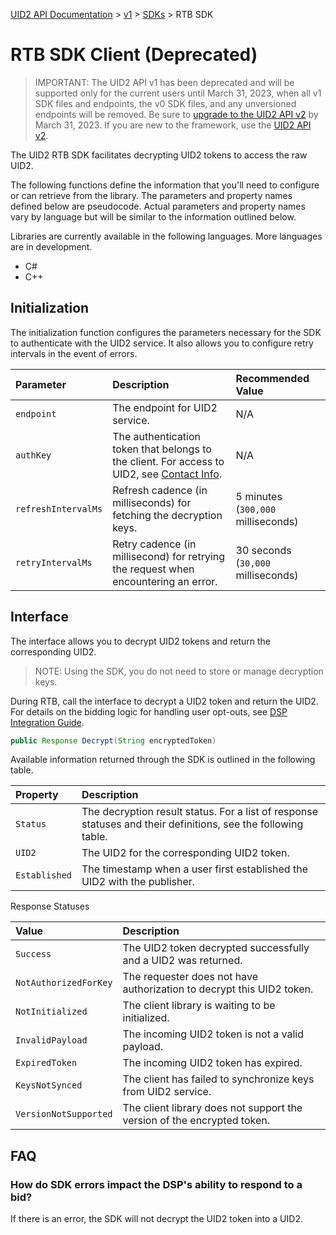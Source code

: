 [UID2 API Documentation](../../README.md) > [v1](../README.md) > [SDKs](./README.md) > RTB SDK

# RTB SDK Client (Deprecated)

>IMPORTANT: The UID2 API v1 has been deprecated and will be supported only for the current users until March 31, 2023, when all v1 SDK files and endpoints, the v0 SDK files, and any unversioned endpoints will be removed. Be sure to [upgrade to the UID2 API v2](../../v2/upgrade-guide.md) by March 31, 2023. If you are new to the framework, use the [UID2 API v2](../../v2/README.md).

The UID2 RTB SDK facilitates decrypting UID2 tokens to access the raw UID2. 

The following functions define the information that you'll need to configure or can retrieve from the library. The parameters and property names defined below are pseudocode. Actual parameters and property names vary by language but will be similar to the information outlined below.

Libraries are currently available in the following languages. More languages are in development. 

+ C# 
+ C++

## Initialization

The initialization function configures the parameters necessary for the SDK to authenticate with the UID2 service. It also allows you to configure retry intervals in the event of errors.

| Parameter | Description | Recommended Value |
| :--- | :--- | :--- |
| `endpoint` | The endpoint for UID2 service. | N/A |
| `authKey` | The authentication token that belongs to the client. For access to UID2, see [Contact Info](../../README.md#contact-info). | N/A |
| `refreshIntervalMs` | Refresh cadence (in milliseconds) for fetching the decryption keys.| 5 minutes (`300,000` milliseconds) |
| `retryIntervalMs` | Retry cadence (in millisecond) for retrying the request when encountering an error.  | 30 seconds (`30,000` milliseconds)|


## Interface 

The interface allows you to decrypt UID2 tokens and return the corresponding UID2. 

>NOTE: Using the SDK, you do not need to store or manage decryption keys.

During RTB, call the interface to decrypt a UID2 token and return the UID2. For details on the bidding logic for handling user opt-outs, see [DSP Integration Guide](../guides/dsp-guide.md).

```java
public Response Decrypt(String encryptedToken)
```

Available information returned through the SDK is outlined in the following table.

| Property | Description |
| :--- | :--- |
| `Status` | The decryption result status. For a list of response statuses and their definitions, see the following table. |
| `UID2` | The UID2 for the corresponding UID2 token. |
| `Established` | The timestamp when a user first established the UID2 with the publisher. |


Response Statuses

| Value | Description |
| :--- | :--- |
| `Success` | The UID2 token decrypted successfully and a UID2 was returned. |
| `NotAuthorizedForKey` | The requester does not have authorization to decrypt this UID2 token.|
| `NotInitialized` | The client library is waiting to be initialized. |
| `InvalidPayload` | The incoming UID2 token is not a valid payload. |
| `ExpiredToken` | The incoming UID2 token has expired. |
| `KeysNotSynced` | The client has failed to synchronize keys from UID2 service. |
| `VersionNotSupported` |  The client library does not support the version of the encrypted token. |

## FAQ

### How do SDK errors impact the DSP's ability to respond to a bid?

If there is an error, the SDK will not decrypt the UID2 token into a UID2. 
